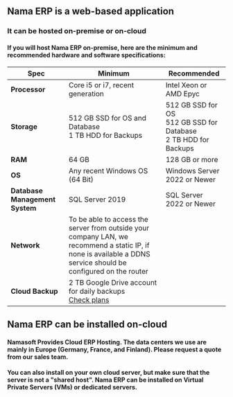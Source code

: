 ## Nama ERP is a web-based application
### It can be hosted on-premise or on-cloud

#### If you will host Nama ERP on-premise, here are the minimum and recommended hardware and software specifications:


| **Spec**                     | **Minimum**                                                                                                                                                     | **Recommended**                                                 |
|-----------------------------|-----------------------------------------------------------------------------------------------------------------------------------------------------------------|------------------------------------------------------------------|
| **Processor**               | Core i5 or i7, recent generation                                                                                                                                | Intel Xeon or AMD Epyc                                          |
| **Storage**                 | 512 GB SSD for OS and Database<br>1 TB HDD for Backups                                                                                                          | 512 GB SSD for OS<br>512 GB SSD for Database<br>2 TB HDD for Backups |
| **RAM**                     | 64 GB                                                                                                                                                           | 128 GB or more                                                  |
| **OS**                      | Any recent Windows OS (64 Bit)                                                                                                                                  | Windows Server 2022 or Newer                                    |
| **Database Management System** | SQL Server 2019                                                                                                                                                 | SQL Server 2022 or Newer                                        |
| **Network**                 | To be able to access the server from outside your company LAN, we recommend a static IP, if none is available a DDNS service should be configured on the router |        |
| **Cloud Backup**            | 2 TB Google Drive account for daily backups<br>[Check plans](https://one.google.com/about/plans)                                                                |  |

## Nama ERP can be installed on-cloud
#### Namasoft Provides Cloud ERP Hosting. The data centers we use are mainly in Europe (Germany, France, and Finland). Please request a quote from our sales team.

#### You can also install on your own cloud server, but make sure that the server is not a "shared host". Nama ERP can be installed on Virtual Private Servers (VMs) or dedicated servers.
